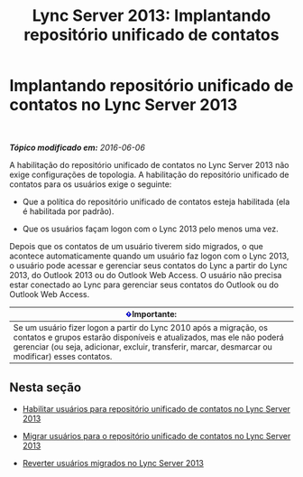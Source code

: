 ﻿---
title: 'Lync Server 2013: Implantando repositório unificado de contatos'
TOCTitle: Implantando repositório unificado de contatos
ms:assetid: 68959d58-ac8a-45de-afcd-b9de2c36799c
ms:mtpsurl: https://technet.microsoft.com/pt-br/library/JJ204963(v=OCS.15)
ms:contentKeyID: 49306984
ms.date: 06/06/2016
mtps_version: v=OCS.15
ms.translationtype: HT
---

# Implantando repositório unificado de contatos no Lync Server 2013

 

_**Tópico modificado em:** 2016-06-06_

A habilitação do repositório unificado de contatos no Lync Server 2013 não exige configurações de topologia. A habilitação do repositório unificado de contatos para os usuários exige o seguinte:

  - Que a política do repositório unificado de contatos esteja habilitada (ela é habilitada por padrão).

  - Que os usuários façam logon com o Lync 2013 pelo menos uma vez.

Depois que os contatos de um usuário tiverem sido migrados, o que acontece automaticamente quando um usuário faz logon com o Lync 2013, o usuário pode acessar e gerenciar seus contatos do Lync a partir do Lync 2013, do Outlook 2013 ou do Outlook Web Access. O usuário não precisa estar conectado ao Lync para gerenciar seus contatos do Outlook ou do Outlook Web Access.

<table>
<thead>
<tr class="header">
<th><img src="images/Gg425939.important(OCS.15).gif" title="important" alt="important" />Importante:</th>
</tr>
</thead>
<tbody>
<tr class="odd">
<td>Se um usuário fizer logon a partir do Lync 2010 após a migração, os contatos e grupos estarão disponíveis e atualizados, mas ele não poderá gerenciar (ou seja, adicionar, excluir, transferir, marcar, desmarcar ou modificar) esses contatos.</td>
</tr>
</tbody>
</table>


## Nesta seção

  - [Habilitar usuários para repositório unificado de contatos no Lync Server 2013](lync-server-2013-enable-users-for-unified-contact-store.md)

  - [Migrar usuários para o repositório unificado de contatos no Lync Server 2013](lync-server-2013-migrate-users-to-unified-contact-store.md)

  - [Reverter usuários migrados no Lync Server 2013](lync-server-2013-roll-back-migrated-users.md)

